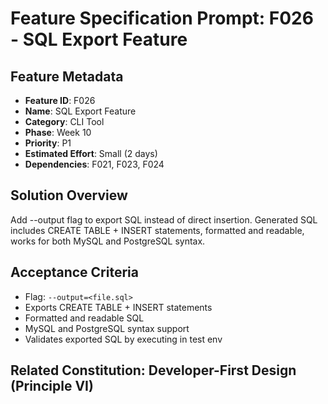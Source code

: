 # Feature Specification Prompt: F026 - SQL Export Feature

## Feature Metadata
- **Feature ID**: F026
- **Name**: SQL Export Feature
- **Category**: CLI Tool
- **Phase**: Week 10
- **Priority**: P1
- **Estimated Effort**: Small (2 days)
- **Dependencies**: F021, F023, F024

## Solution Overview
Add --output flag to export SQL instead of direct insertion. Generated SQL includes CREATE TABLE + INSERT statements, formatted and readable, works for both MySQL and PostgreSQL syntax.

## Acceptance Criteria
- Flag: `--output=<file.sql>`
- Exports CREATE TABLE + INSERT statements
- Formatted and readable SQL
- MySQL and PostgreSQL syntax support
- Validates exported SQL by executing in test env

## Related Constitution: **Developer-First Design (Principle VI)**

